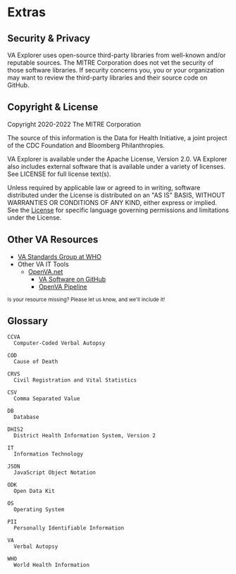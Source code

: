 # Extras

## Security & Privacy

VA Explorer uses open-source third-party libraries from well-known and/or
reputable sources. The MITRE Corporation does not vet the security of those
software libraries. If security concerns you, you or your organization may want
to review the third-party libraries and their source code on GitHub.

## Copyright & License

Copyright 2020-2022 The MITRE Corporation

The source of this information is the Data for Health Initiative, a joint
project of the CDC Foundation and Bloomberg Philanthropies.

VA Explorer is available under the Apache License, Version 2.0. VA Explorer also
includes external software that is available under a variety of licenses. See
LICENSE for full license text(s).

Unless required by applicable law or agreed to in writing, software distributed
under the License is distributed on an "AS IS" BASIS, WITHOUT WARRANTIES OR
CONDITIONS OF ANY KIND, either express or implied. See the [License](https://github.com/VA-Explorer/va_explorer/blob/main/LICENSE)
for specific language governing permissions and limitations under the License.

## Other VA Resources

- [VA Standards Group at WHO](https://www.who.int/standards/classifications/other-classifications/verbal-autopsy-standards-ascertaining-and-attributing-causes-of-death-tool)
- Other VA IT Tools
  - [OpenVA.net](https://openva.net/#info)
    - [VA Software on GitHub](https://github.com/verbal-autopsy-software)
    - [OpenVA Pipeline](https://github.com/verbal-autopsy-software/openva_pipeline)
  <!-- - [SmartVA](https://www.healthdata.org/data-tools-practices/verbal-autopsy)
  - [EasyVA](https://www.idmod.org/tools#easyva) -->

<small>Is your resource missing? Please let us know, and we'll include it!</small>

## Glossary

```{glossary}
CCVA
  Computer-Coded Verbal Autopsy

COD
  Cause of Death

CRVS
  Civil Registration and Vital Statistics

CSV
  Comma Separated Value

DB
  Database

DHIS2
  District Health Information System, Version 2

IT
  Information Technology

JSON
  JavaScript Object Notation

ODK
  Open Data Kit

OS
  Operating System

PII
  Personally Identifiable Information

VA
  Verbal Autopsy

WHO
  World Health Information

```
